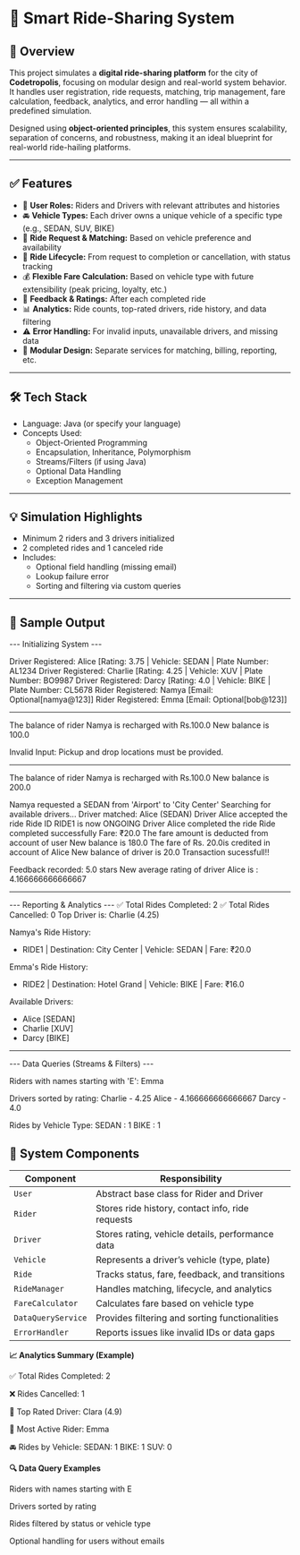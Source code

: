 # 🚗 Smart Ride-Sharing System

## 📘 Overview

This project simulates a **digital ride-sharing platform** for the city of **Codetropolis**, focusing on modular design and real-world system behavior. It handles user registration, ride requests, matching, trip management, fare calculation, feedback, analytics, and error handling — all within a predefined simulation.

Designed using **object-oriented principles**, this system ensures scalability, separation of concerns, and robustness, making it an ideal blueprint for real-world ride-hailing platforms.

---

## ✅ Features

- 👥 **User Roles:** Riders and Drivers with relevant attributes and histories
- 🚘 **Vehicle Types:** Each driver owns a unique vehicle of a specific type (e.g., SEDAN, SUV, BIKE)
- 📍 **Ride Request & Matching:** Based on vehicle preference and availability
- 🔄 **Ride Lifecycle:** From request to completion or cancellation, with status tracking
- 💰 **Flexible Fare Calculation:** Based on vehicle type with future extensibility (peak pricing, loyalty, etc.)
- 🌟 **Feedback & Ratings:** After each completed ride
- 📊 **Analytics:** Ride counts, top-rated drivers, ride history, and data filtering
- ⚠️ **Error Handling:** For invalid inputs, unavailable drivers, and missing data
- 🧩 **Modular Design:** Separate services for matching, billing, reporting, etc.

---

## 🛠 Tech Stack

- Language: Java (or specify your language)
- Concepts Used: 
  - Object-Oriented Programming
  - Encapsulation, Inheritance, Polymorphism
  - Streams/Filters (if using Java)
  - Optional Data Handling
  - Exception Management

---

## 💡 Simulation Highlights

- Minimum 2 riders and 3 drivers initialized
- 2 completed rides and 1 canceled ride
- Includes:
  - Optional field handling (missing email)
  - Lookup failure error
  - Sorting and filtering via custom queries

---

## 🧪 Sample Output

--- Initializing System ---

Driver Registered: Alice [Rating: 3.75 | Vehicle: SEDAN | Plate Number: AL1234
Driver Registered: Charlie [Rating: 4.25 | Vehicle: XUV | Plate Number: BO9987
Driver Registered: Darcy [Rating: 4.0 | Vehicle: BIKE | Plate Number: CL5678
Rider Registered: Namya [Email: Optional[namya@123]]
Rider Registered: Emma [Email: Optional[bob@123]]

------------------------------------------------------
The balance of rider Namya is recharged with Rs.100.0
New balance is 100.0

Invalid Input: Pickup and drop locations must be provided.

------------------------------------------------------
The balance of rider Namya is recharged with Rs.100.0
New balance is 200.0

Namya requested a SEDAN from 'Airport' to 'City Center'
Searching for available drivers...
Driver matched: Alice (SEDAN)
Driver Alice accepted the ride
Ride ID RIDE1 is now ONGOING
Driver Alice completed the ride
Ride completed successfully
Fare: ₹20.0
The fare amount is deducted from account of user
New balance is 180.0
The fare of Rs. 20.0is credited in account of  Alice
New balance of driver is 20.0
Transaction sucessfull!!

Feedback recorded: 5.0 stars
New average rating of driver Alice is : 4.166666666666667

------------------------------------------------------
--- Reporting & Analytics ---
✅ Total Rides Completed: 2
✅ Total Rides Cancelled: 0
Top Driver is: Charlie (4.25)

Namya's Ride History:
- RIDE1 | Destination: City Center | Vehicle: SEDAN | Fare: ₹20.0

Emma's Ride History:
- RIDE2 | Destination: Hotel Grand | Vehicle: BIKE | Fare: ₹16.0

Available Drivers:
- Alice [SEDAN]
- Charlie [XUV]
- Darcy [BIKE]

------------------------------------------------------
--- Data Queries (Streams & Filters) ---

Riders with names starting with 'E': 
Emma

Drivers sorted by rating: 
Charlie - 4.25
Alice - 4.166666666666667
Darcy - 4.0

Rides by Vehicle Type: 
SEDAN : 1
BIKE : 1


## 🚦 System Components

| Component         | Responsibility                                     |
|------------------|-----------------------------------------------------|
| `User`            | Abstract base class for Rider and Driver           |
| `Rider`           | Stores ride history, contact info, ride requests   |
| `Driver`          | Stores rating, vehicle details, performance data   |
| `Vehicle`         | Represents a driver’s vehicle (type, plate)        |
| `Ride`            | Tracks status, fare, feedback, and transitions     |
| `RideManager`     | Handles matching, lifecycle, and analytics         |
| `FareCalculator`  | Calculates fare based on vehicle type              |
| `DataQueryService`| Provides filtering and sorting functionalities     |
| `ErrorHandler`    | Reports issues like invalid IDs or data gaps       |

**📈 Analytics Summary (Example)**

✅ Total Rides Completed: 2

❌ Rides Cancelled: 1

🌟 Top Rated Driver: Clara (4.9)

📌 Most Active Rider: Emma

🚘 Rides by Vehicle:
SEDAN: 1
BIKE: 1
SUV: 0

**🔍 Data Query Examples**

Riders with names starting with E

Drivers sorted by rating

Rides filtered by status or vehicle type

Optional handling for users without emails
